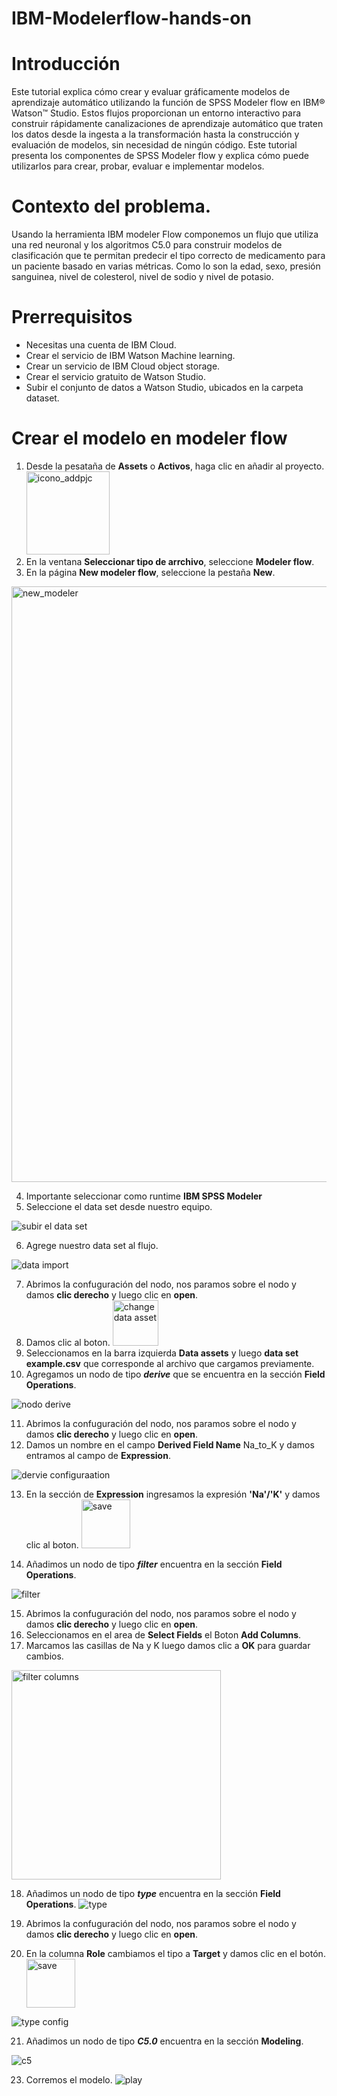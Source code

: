 # IBM-Modelerflow-hands-on

# Introducción
Este tutorial explica cómo crear y evaluar gráficamente modelos de aprendizaje automático utilizando la función de SPSS Modeler flow en IBM® Watson™ Studio. Estos flujos proporcionan un entorno interactivo para construir rápidamente canalizaciones de aprendizaje automático que traten los datos desde la ingesta a la transformación hasta la construcción y evaluación de modelos, sin necesidad de ningún código. Este tutorial presenta los componentes de SPSS Modeler flow y explica cómo puede utilizarlos para crear, probar, evaluar e implementar modelos.

# Contexto del problema.
Usando la herramienta IBM modeler Flow componemos un flujo que utiliza una red neuronal y los algoritmos C5.0 para construir modelos de clasificación que te permitan predecir el tipo correcto de medicamento para un paciente basado en varias métricas. Como lo son la edad, sexo, presión sanguinea, nivel de colesterol, nivel de sodio y nivel de potasio.


# Prerrequisitos
* Necesitas una cuenta de IBM Cloud.
* Crear el servicio de IBM Watson Machine learning.
* Crear un servicio de IBM Cloud object storage.
* Crear el servicio gratuito de Watson Studio.
* Subir el conjunto de datos a Watson Studio, ubicados en la carpeta dataset.

# Crear el modelo en modeler flow

  1. Desde la pesataña de **Assets** o **Activos**, haga clic en añadir al proyecto.   <img width="133" alt="icono_addpjc" src="https://user-images.githubusercontent.com/46906169/85602284-d78a7d00-b614-11ea-8d5d-f34c3498fdaa.PNG">
  2. En la ventana **Seleccionar tipo de arrchivo**, seleccione **Modeler flow**.
  3. En la página **New modeler flow**, seleccione la pestaña **New**.
  
<img width="953" alt="new_modeler" src="https://user-images.githubusercontent.com/46906169/86167357-005eb680-badc-11ea-86d5-242a6e6e5f16.PNG">
  
  4. Importante seleccionar como runtime **IBM SPSS Modeler**
  5. Seleccione el data set desde nuestro equipo.
  
  ![subir el data set](https://user-images.githubusercontent.com/46906169/86168874-63e9e380-bade-11ea-8ee5-b7de2ff6ca48.png)
  
  6. Agrege nuestro data set al flujo.
  
  ![data import](https://user-images.githubusercontent.com/46906169/86169232-ea9ec080-bade-11ea-8d09-01030120c615.png)

  7. Abrimos la confuguración del nodo, nos paramos sobre el nodo y damos **clic derecho** y luego clic en **open**.
  8. Damos clic al boton. <img width="73" alt="change data asset" src="https://user-images.githubusercontent.com/46906169/86169833-db6c4280-badf-11ea-94da-fd0f5673c05b.PNG">
  9. Seleccionamos en la barra izquierda **Data assets** y luego **data set example.csv** que corresponde al archivo que cargamos previamente.
  10. Agregamos un nodo de tipo ***derive*** que se encuentra en la sección **Field Operations**.
  
  ![nodo derive](https://user-images.githubusercontent.com/46906169/86172245-ad88fd00-bae3-11ea-86d4-ae6937f09dae.png)

  11. Abrimos la confuguración del nodo, nos paramos sobre el nodo y damos **clic derecho** y luego clic en **open**.
  12. Damos un nombre en el campo **Derived Field Name** Na_to_K y damos entramos al campo de **Expression**.
  
  ![dervie configuraation](https://user-images.githubusercontent.com/46906169/86173732-09ed1c00-bae6-11ea-97cf-466bda777b80.png)
  
  13. En la sección de **Expression** ingresamos la expresión **'Na'/'K'** y damos clic al boton. <img width="78" alt="save" src="https://user-images.githubusercontent.com/46906169/86174178-cc3cc300-bae6-11ea-95c4-5df503325fef.PNG">
  
  14. Añadimos un nodo de tipo ***filter***  encuentra en la sección **Field Operations**.
  
  ![filter](https://user-images.githubusercontent.com/46906169/86174672-b380dd00-bae7-11ea-8de8-5d3c2ab39b46.png)

  15. Abrimos la confuguración del nodo, nos paramos sobre el nodo y damos **clic derecho** y luego clic en **open**.
  16. Seleccionamos en el area de **Select Fields** el Boton **Add Columns**.
  17. Marcamos las casillas de Na y K luego damos clic a **OK** para guardar cambios.
  <img width="335" alt="filter columns" src="https://user-images.githubusercontent.com/46906169/86177008-86cec480-baeb-11ea-9042-9fe8112dbca2.PNG">

  18. Añadimos un nodo de tipo ***type***  encuentra en la sección **Field Operations**.
![type](https://user-images.githubusercontent.com/46906169/86177299-ffce1c00-baeb-11ea-9911-60d36b3d6490.png)

  19. Abrimos la confuguración del nodo, nos paramos sobre el nodo y damos **clic derecho** y luego clic en **open**.
  20. En la columna **Role** cambiamos el tipo a **Target** y damos clic en el botón. <img width="78" alt="save" src="https://user-images.githubusercontent.com/46906169/86174178-cc3cc300-bae6-11ea-95c4-5df503325fef.PNG">
  
  ![type config](https://user-images.githubusercontent.com/46906169/86178239-a535bf80-baed-11ea-9204-3c73a515e762.png)

  21. Añadimos un nodo de tipo ***C5.0***  encuentra en la sección **Modeling**.
  
  ![c5](https://user-images.githubusercontent.com/46906169/86179468-ecbd4b00-baef-11ea-8fc9-3f7ef1d822e7.png)
  
  23. Corremos el modelo.
  ![play](https://user-images.githubusercontent.com/46906169/86179733-71a86480-baf0-11ea-90ee-bd36dbdf3bb9.png)
  

  



  










